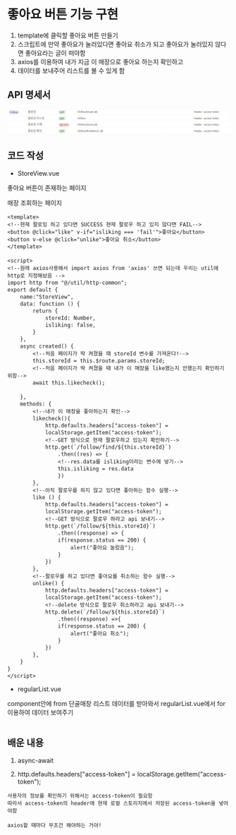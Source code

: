 # 좋아요 버튼 기능 구현

1. template에 클릭할 좋아요 버튼 만들기
2. 스크립트에 만약 좋아요가 눌러있다면 좋아요 취소가 되고 좋아요가 눌러있지 않다면 좋아요라는 글이 떠야함
3. axios를 이용하여 내가 지금 이 매장으로 좋아요 하는지 확인하고
4. 데이터를 보내주어 리스트를 볼 수 있게 함



## API 명세서

![image-20220801173522242](assets/image-20220801173522242.png)



## 코드 작성

* StoreView.vue

좋아요 버튼이 존재하는 페이지

매장 조회하는 페이지

```vue
<template>
<!--현재 팔로잉 하고 있다면 SUCCESS 현재 팔로우 하고 있지 않다면 FAIL-->
<button @click="like" v-if="isliking === 'fail'">좋아요</button>
<button v-else @click="unlike">좋아요 취소</button>
</template>

<script>
<!--원래 axios사용해서 import axios from 'axios' 쓰면 되는데 우리는 util에 http로 지정해놨음 -->
import http from "@/util/http-common";
export default {
    name:"StoreView",
    data: function () {
        return {
            storeId: Number,
            isliking: false,
        }
    },
    async created() {
        <!--처음 페이지가 딱 켜졌을 때 storeId 변수를 가져온다!-->
        this.storeId = this.$route.params.storeId;
        <!--처음 페이지가 딱 켜졌을 때 내가 이 매장을 like했는지 안했는지 확인하기 위함-->
        await this.likecheck();
        
    },
    methods: {
        <!--내가 이 매장을 좋아하는지 확인-->
        likecheck(){
      		http.defaults.headers["access-token"] =
        	localStorage.getItem("access-token");
            <!--GET 방식으로 현재 팔로우하고 있는지 확인하기-->
      		http.get(`/follow/find/${this.storeId}`)
                .then((res) => {
                <!--res.data를 isliking이라는 변수에 넣기-->
                this.isliking = res.data
        		})
    	},
        <!--아직 팔로우를 하지 않고 있다면 좋아하는 함수 실행-->
    	like () {
        	http.defaults.headers["access-token"] =
        	localStorage.getItem("access-token");
            <!--GET 방식으로 팔로우 하라고 api 보내기-->
        	http.get(`/follow/${this.storeId}`)
                .then((response) => {
                if(response.status == 200) {
                    alert("좋아요 눌렀음");
                }
            })
        },
        <!--팔로우를 하고 있다면 좋아요를 취소하는 함수 실행-->
    	unlike() {
      		http.defaults.headers["access-token"] =
        	localStorage.getItem("access-token");
            <!--delete 방식으로 팔로우 취소하라고 api 보내기-->
      		http.delete(`/follow/${this.storeId}`)
                .then((response) =>{
                if(response.status == 200) {
                    alert("좋아요 취소");
                }
            })
        },
    }
}
</script>
```



* regularList.vue

component안에 from 단골매장 리스트 데이터를 받아와서 regularList.vue에서 for 이용하여 데이터 보여주기

```vue
```



## 배운 내용

1. async-await



2. http.defaults.headers["access-token"] = localStorage.getItem("access-token");

```
사용자의 정보를 확인하기 위해서는 access-token이 필요함
따라서 access-token의 header에 현재 로컬 스토리지에서 저장된 access-token을 넣어야함

axios할 때마다 무조건 해야하는 거야!
```

